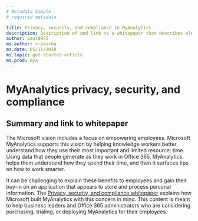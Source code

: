 ```yaml
---
# Metadata Sample
# required metadata

title: Privacy, security, and compliance in MyAnalytics
description: Description of and link to a whitepaper that describes elements of privacy, security, and compliance in MyAnalytics
author: paul9955
ms.author: v-pascha
ms.date: 05/11/2018
ms.topic: get-started-article
ms.prod: mya
---
```


# MyAnalytics privacy, security, and compliance

## Summary and link to whitepaper

The Microsoft vision includes a focus on empowering employees. Microsoft MyAnalytics supports this vision by helping knowledge workers better understand how they use their most important and limited resource: time. Using data that people generate as they work in Office 365, MyAnalytics helps them understand how they
spend their time, and then it surfaces tips on how to work smarter. 

It can be challenging to explain these benefits to employees and gain their buy-in on an application that appears to store and process personal information. The [Privacy, security, and compliance whitepaper](myanalytics-privacy-compliance-white-paper-final.pdf) explains how Microsoft built MyAnalytics with this concern in mind. This content is meant to help business leaders and Office 365 administrators who are considering purchasing, trialing, or deploying MyAnalytics for their employees.
